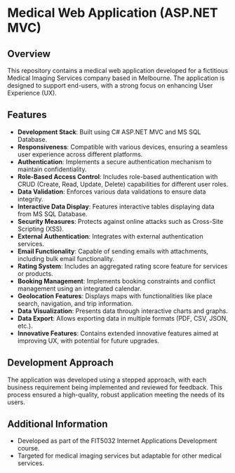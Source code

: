 # **Medical Web Application (ASP.NET MVC)**

## **Overview**
This repository contains a medical web application developed for a fictitious Medical Imaging Services company based in Melbourne. The application is designed to support end-users, with a strong focus on enhancing User Experience (UX).

## **Features**
- **Development Stack**: Built using C# ASP.NET MVC and MS SQL Database.
- **Responsiveness**: Compatible with various devices, ensuring a seamless user experience across different platforms.
- **Authentication**: Implements a secure authentication mechanism to maintain confidentiality.
- **Role-Based Access Control**: Includes role-based authentication with CRUD (Create, Read, Update, Delete) capabilities for different user roles.
- **Data Validation**: Enforces various data validations to ensure data integrity.
- **Interactive Data Display**: Features interactive tables displaying data from MS SQL Database.
- **Security Measures**: Protects against online attacks such as Cross-Site Scripting (XSS).
- **External Authentication**: Integrates with external authentication services.
- **Email Functionality**: Capable of sending emails with attachments, including bulk email functionality.
- **Rating System**: Includes an aggregated rating score feature for services or products.
- **Booking Management**: Implements booking constraints and conflict management using an integrated calendar.
- **Geolocation Features**: Displays maps with functionalities like place search, navigation, and trip information.
- **Data Visualization**: Presents data through interactive charts and graphs.
- **Data Export**: Allows exporting data in multiple formats (PDF, CSV, JSON, etc.).
- **Innovative Features**: Contains extended innovative features aimed at improving UX, with potential for future upgrades.

## **Development Approach**
The application was developed using a stepped approach, with each business requirement being implemented and reviewed for feedback. This process ensured a high-quality, robust application meeting the needs of its users.

## **Additional Information**
- Developed as part of the FIT5032 Internet Applications Development course.
- Targeted for medical imaging services but adaptable for other medical services.
